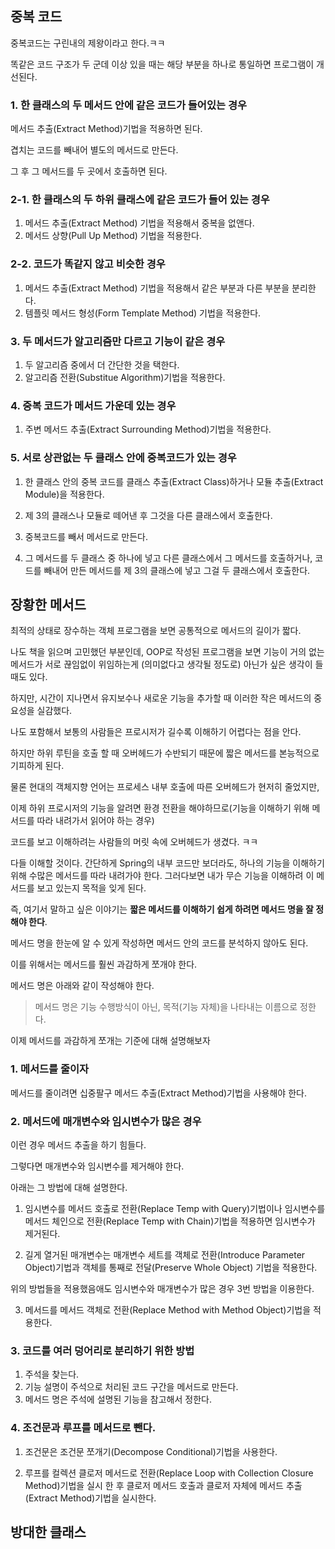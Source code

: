 ## 중복 코드

중복코드는 구린내의 제왕이라고 한다.ㅋㅋ

똑같은 코드 구조가 두 군데 이상 있을 때는 해당 부분을 하나로 통일하면 프로그램이 개선된다.

### 1. 한 클래스의 두 메서드 안에 같은 코드가 들어있는 경우

메서드 추출(Extract Method)기법을 적용하면 된다.

겹치는 코드를 빼내어 별도의 메서드로 만든다.

그 후 그 메서드를 두 곳에서 호출하면 된다.

### 2-1. 한 클래스의 두 하위 클래스에 같은 코드가 들어 있는 경우

1. 메서드 추출(Extract Method) 기법을 적용해서 중복을 없앤다.
2. 메서드 상향(Pull Up Method) 기법을 적용한다.

### 2-2. 코드가 똑같지 않고 비슷한 경우

1. 메서드 추출(Extract Method) 기법을 적용해서 같은 부분과 다른 부분을 분리한다.
2. 템플릿 메서드 형성(Form Template Method) 기법을 적용한다.

### 3. 두 메서드가 알고리즘만 다르고 기능이 같은 경우

1. 두 알고리즘 중에서 더 간단한 것을 택한다.
2. 알고리즘 전환(Substitue Algorithm)기법을 적용한다.

### 4. 중복 코드가 메서드 가운데 있는 경우

1. 주변 메서드 추출(Extract Surrounding Method)기법을 적용한다.

### 5. 서로 상관없는 두 클래스 안에 중복코드가 있는 경우

1. 한 클래스 안의 중복 코드를 클래스 추출(Extract Class)하거나 모듈 추출(Extract Module)을 적용한다.
2. 제 3의 클래스나 모듈로 떼어낸 후 그것을 다른 클래스에서 호출한다.

1. 중복코드를 빼서 메서드로 만든다.
2. 그 메서드를 두 클래스 중 하나에 넣고 다른 클래스에서 그 메서드를 호출하거나, 코드를 빼내어 만든 메서드를 제 3의 클래스에 넣고 그걸 두 클래스에서 호출한다.

## 장황한 메서드

최적의 상태로 장수하는 객체 프로그램을 보면 공통적으로 메서드의 길이가 짧다.

나도 책을 읽으며 고민했던 부분인데, OOP로 작성된 프로그램을 보면 기능이 거의 없는 메서드가 서로 끊임없이 위임하는게 (의미없다고 생각될 정도로) 아닌가 싶은 생각이 들 때도 있다.

하지만, 시간이 지나면서 유지보수나 새로운 기능을 추가할 때 이러한 작은 메서드의 중요성을 실감했다.

나도 포함해서 보통의 사람들은 프로시저가 길수록 이해하기 어렵다는 점을 안다.

하지만 하위 루틴을 호출 할 때 오버헤드가 수반되기 때문에 짧은 메서드를 본능적으로 기피하게 된다.

물론 현대의 객체지향 언어는 프로세스 내부 호출에 따른 오버헤드가 현저히 줄었지만, 

이제 하위 프로시저의 기능을 알려면 환경 전환을 해야하므로(기능을 이해하기 위해 메서드를 따라 내려가서 읽어야 하는 경우) 

코드를 보고 이해하려는 사람들의 머릿 속에 오버헤드가 생겼다. ㅋㅋ

다들 이해할 것이다. 간단하게 Spring의 내부 코드만 보더라도, 하나의 기능을 이해하기 위해 수많은 메서드를 따라 내려가야 한다. 그러다보면 내가 무슨 기능을 이해하려 이 메서드를 보고 있는지 목적을 잊게 된다.

즉, 여기서 말하고 싶은 이야기는 **짧은 메서드를 이해하기 쉽게 하려면 메서드 명을 잘 정해야 한다**.

메서드 명을 한눈에 알 수 있게 작성하면 메서드 안의 코드를 분석하지 않아도 된다.

이를 위해서는 메서드를 훨씬 과감하게 쪼개야 한다.

메서드 명은 아래와 같이 작성해야 한다.

> 메서드 명은 기능 수행방식이 아닌, 목적(기능 자체)을 나타내는 이름으로 정한다.

이제 메서드를 과감하게 쪼개는 기준에 대해 설명해보자
### 1. 메서드를 줄이자

메서드를 줄이려면 십중팔구 메서드 추출(Extract Method)기법을 사용해야 한다.

### 2. 메서드에 매개변수와 임시변수가 많은 경우

이런 경우 메서드 추출을 하기 힘들다.

그렇다면 매개변수와 임시변수를 제거해야 한다.

아래는 그 방법에 대해 설명한다.

1. 임시변수를 메서드 호출로 전환(Replace Temp with Query)기법이나 임시변수를 메서드 체인으로 전환(Replace Temp with Chain)기법을 적용하면 임시변수가 제거된다.

2. 길게 열거된 매개변수는 매개변수 세트를 객체로 전환(Introduce Parameter Object)기법과 객체를 통째로 전달(Preserve Whole Object) 기법을 적용한다.

위의 방법들을 적용했음애도 임시변수와 매개변수가 많은 경우 3번 방법을 이용한다.

3. 메서드를 메서드 객체로 전환(Replace Method with Method Object)기법을 적용한다.

### 3. 코드를 여러 덩어리로 분리하기 위한 방법

1. 주석을 찾는다.
2. 기능 설명이 주석으로 처리된 코드 구간을 메서드로 만든다.
3. 메서드 명은 주석에 설명된 기능을 참고해서 정한다.

### 4. 조건문과 루프를 메서드로 뺀다.

1. 조건문은 조건문 쪼개기(Decompose Conditional)기법을 사용한다.

2. 루프를 컬렉션 클로저 메서드로 전환(Replace Loop with Collection Closure Method)기법을 실시 한 후 클로저 메서드 호출과 클로저 자체에 메서드 추출(Extract Method)기법을 실시한다.

## 방대한 클래스

